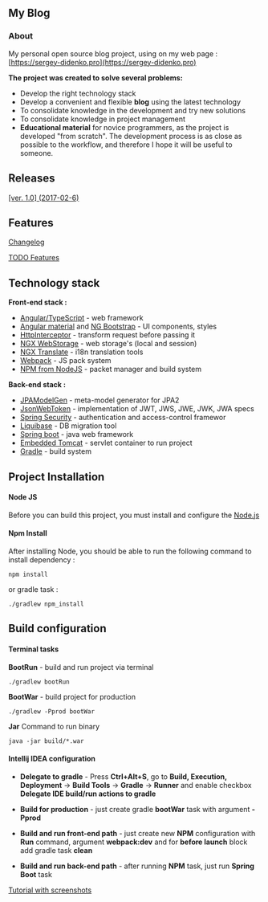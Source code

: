 ## My Blog

### About
My personal open source blog project,
using on my web page : [https://sergey-didenko.pro](https://sergey-didenko.pro)

**The project was created to solve several problems:**

- Develop the right technology stack
- Develop a convenient and flexible **blog** using the latest technology
- To consolidate knowledge in the development and try new solutions
- To consolidate knowledge in project management
- **Educational material** for novice programmers,
as the project is developed "from scratch".
The development process is as close as possible to the workflow,
and therefore I hope it will be useful to someone.

## Releases

[[ver. 1.0] (2017-02-6)](https://github.com/sergey-didenko/my-blog/releases/tag/1.0)

## Features

[Changelog][changelog]

[TODO Features][features_todo]

## Technology stack
**Front-end stack :**
 - [Angular/TypeScript][] - web framework
 - [Angular material][] and [NG Bootstrap][] - UI components, styles
 - [HttpInterceptor][] - transform request before passing it
 - [NGX WebStorage][] - web storage's (local and session)
 - [NGX Translate][] - i18n translation tools
 - [Webpack][] - JS pack system
 - [NPM from NodeJS][Node.js] - packet manager and build system
 
 **Back-end stack :**
 - [JPAModelGen][] - meta-model generator for JPA2
 - [JsonWebToken][] - implementation of JWT, JWS, JWE, JWK, JWA specs
 - [Spring Security][] - authentication and access-control framewor
 - [Liquibase][] - DB migration tool
 - [Spring boot][] - java web framework
 - [Embedded Tomcat][] - servlet container to run project
 - [Gradle][] - build system

## Project Installation
#### Node JS

Before you can build this project, you must install and configure the [Node.js][]

#### Npm Install

After installing Node, you should be able to run the following command to install dependency :

    npm install

or gradle task :

    ./gradlew npm_install

## Build configuration
#### Terminal tasks

**BootRun** - build and run project via terminal

    ./gradlew bootRun

**BootWar** - build project for production

    ./gradlew -Pprod bootWar

**Jar** Command to run binary

    java -jar build/*.war

#### Intellij IDEA configuration

 - **Delegate to gradle** - 
 Press **Ctrl+Alt+S**, go to **Build, Execution, Deployment** -> **Build Tools** -> **Gradle** -> **Runner**
 and enable checkbox **Delegate IDE build/run actions to gradle**

 - **Build for production** - 
 just create gradle **bootWar** task with argument **-Pprod**

 - **Build and run front-end path** - 
 just create new **NPM** configuration with **Run** command, argument **webpack:dev** 
 and for **before launch** block add gradle task **clean**

 - **Build and run back-end path** - 
 after running **NPM** task, just run **Spring Boot** task

[Tutorial with screenshots][idea_tutorial]

[Angular/TypeScript]: https://angular.io/
[Angular material]: https://material.angular.io/
[NG Bootstrap]: https://github.com/ng-bootstrap/ng-bootstrap
[NGX Translate]: https://github.com/ngx-translate
[NGX WebStorage]: https://www.npmjs.com/package/ngx-webstorage
[HttpInterceptor]: https://angular.io/api/common/http/HttpInterceptor

[JsonWebToken]: https://github.com/jwtk/jjwt
[Spring Security]: https://spring.io/projects/spring-security
[Spring boot]: https://spring.io/
[JPAModelGen]: https://docs.jboss.org/hibernate/jpamodelgen/1.0/reference/en-US/html_single
[Liquibase]: https://www.liquibase.org/
[Embeded Tomcat]: http://tomcat.apache.org/
[Embedded Tomcat]: http://tomcat.apache.org/
[Gradle]: https://gradle.org/

[Node.js]: https://nodejs.org/
[Webpack]: https://webpack.github.io/

[changelog]: https://github.com/sergey-didenko/my-blog/blob/master/CHANGELOG.md
[features_todo]: https://github.com/sergey-didenko/my-blog/labels/enhancement

[idea_tutorial]: https://github.com/sergey-didenko/my-blog/blob/master/doc/IDEA_TUTORIAL.md
